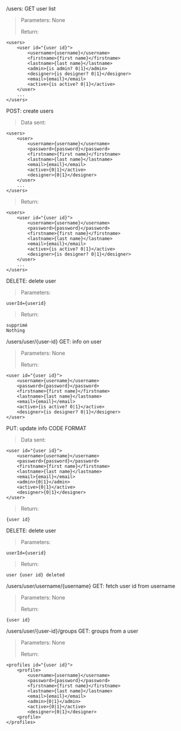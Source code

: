 /users:
GET user list
> Parameters:
> None
> 
> Return:
>
	<users>
		<user id="{user id}">
			<username>{username}</username>
			<firstname>{first name}</firstname>
			<lastname>{last name}</lastname>
			<admin>{is admin? 0|1}</admin>
			<designer>{is designer? 0|1}</designer>
			<email>{email}</email>
			<active>{is active? 0|1}</active>
		</user>
		...
	</users>

POST: create users
> Data sent:
> 
	<users>
		<user>
			<username>{username}</username>
			<password>{password}</password>
			<firstname>{first name}</firstname>
			<lastname>{last name}</lastname>
			<email>{email}</email>
			<active>{0|1}</active>
			<designer>{0|1}</designer>
		</user>
		...
	</users>
> 
> Return:
>
	<users>
		<user id="{user id}">
			<username>{username}</username>
			<password>{password}</password>
			<firstname>{first name}</firstname>
			<lastname>{last name}</lastname>
			<email>{email}</email>
			<active>{is active? 0|1}</active>
			<designer>{is designer? 0|1}</designer>
		</user>
		...
	</users>

DELETE: delete user
> Parameters:
>
	userId={userid}
> Return:
> 
	supprimé
	Nothing

/users/user/{user-id}
GET: info on user
> Parameters:
> None
> 
> Return:
> 
	<user id="{user id}">
		<username>{username}</username>
		<password>{password}</password>	
		<firstname>{first name}</firstname>
		<lastname>{last name}</lastname>
		<email>{email}</email>
		<active>{is active? 0|1}</active>
		<designer>{is designer? 0|1}</designer>
	</user>


PUT: update info	CODE FORMAT
> Data sent:
> 
	<user id="{user id}">
		<username>{username}</username>
		<password>{password}</password>	
		<firstname>{first name}</firstname>
		<lastname>{last name}</lastname>
		<email>{email}</email>
		<admin>{0|1}</admin>
		<active>{0|1}</active>
		<designer>{0|1}</designer>
	</user>
> Return:
> 
	{user id}

DELETE: delete user
> Parameters:
>
	userId={userid}
> Return:
> 
	user {user id} deleted

/users/user/username/{username}
GET: fetch user id from username
> Parameters:
> None
>
> Return:
> 
	{user id}

/users/user/{user-id}/groups
GET: groups from a user
> Parameters:
> None
>
> Return:
> 
	<profiles id="{user id}">
		<profile>
			<username>{username}</username>
			<password>{password}</password>
			<firstname>{first name}</firstname>
			<lastname>{last name}</lastname>
			<email>{email}</email>
			<admin>{0|1}</admin>
			<active>{0|1}</active>
			<designer>{0|1}</designer>
		<profile>
	</profiles>
